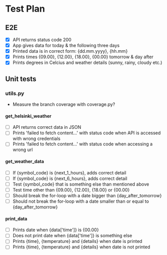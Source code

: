 # Test Plan

## E2E

- [x] API returns status code 200
- [x] App gives data for today & the following three days
- [x] Printed data is in correct form: {dd.mm.yyyy}, {hh.mm}
- [x] Prints times {09.00}, {12.00}, {18.00}, {00.00} tomorrow & day after
- [x] Prints degrees in Celcius and weather details (sunny, rainy, cloudy etc.)

## Unit tests

### utils.py

- Measure the branch coverage with coverage.py?

#### get_helsinki_weather
- [ ] API returns correct data in JSON
- [ ] Prints 'failed to fetch content...' with status code when API is accessed with wrong credentials
- [ ] Prints 'failed to fetch content...' with status code when accessing a wrong url

#### get_weather_data
- [ ] If {symbol_code} is {next_1_hours}, adds correct detail 
- [ ] If {symbol_code} is {next_6_hours}, adds correct detail 
- [ ] Test {symbol_code} that is something else than mentioned above
- [ ] Test time other than {09.00}, {12.00}, {18.00} or {00.00}
- [ ] Should break the for-loop with a date bigger than {day_after_tomorrow}
- [ ] Should not break the for-loop with a date smaller than or equal to {day_after_tomorrow}

#### print_data
- [ ] Prints date when {data['time']} is {00.00}
- [ ] Does not print date when {data['time']} is something else
- [ ] Prints {time}, {temperature} and {details} when date is printed
- [ ] Prints {time}, {temperature} and {details} when date is not printed